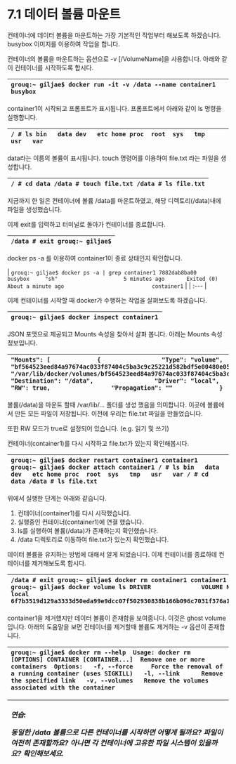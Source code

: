 # 7.1 데이터 볼륨 마운트

컨테이너에 데이터 볼륨을 마운트하는 가장 기본적인 작업부터 해보도록 하겠습니다.  
busybox 이미지를 이용하여 작업을 합니다.

컨테이너의 볼륨을 마운트하는 옵션으로 -v \[/VolumeName\]을 사용합니다. 아래와 같이 컨테이너를 시작하도록 합시다.

| `grouq:~ giljae$ docker run -it -v /data --name container1 busybox` |
| :--- |


container1이 시작되고 프롬프트가 표시됩니다. 프롬프트에서 아래와 같이 ls 명령을 실행합니다.

| `/ # ls bin   data dev   etc home proc  root  sys   tmp   usr   var` |
| :--- |


data라는 이름의 볼륨이 표시됩니다. touch 명령어를 이용하여 file.txt 라는 파일을 생성합니다.

| `/ # cd data /data # touch file.txt /data # ls file.txt` |
| :--- |


지금까지 한 일은 컨테이너에 볼륨 /data를 마운트하였고, 해당 디렉토리\(/data\)내에 파일을 생성했습니다.

이제 exit를 입력하고 터미널로 돌아가 컨테이너를 종료합니다.

| `/data # exit grouq:~ giljae$` |
| :--- |


docker ps -a 를 이용하여 container1이 종료 상태인지 확인합니다.

| `grouq:~ giljae$ docker ps -a | grep container1 7882dab8ba00        busybox     "sh"                     5 minutes ago       Exited (0) About a minute ago                            container1` |
| :--- |


이제 컨테이너를 시작할 때 docker가 수행하는 작업을 살펴보도록 하겠습니다.

| `grouq:~ giljae$ docker inspect container1` |
| :--- |


JSON 포맷으로 제공되고 Mounts 속성을 찾아서 살펴 봅니다. 아래는 Mounts 속성 정보입니다.

| `"Mounts": [             {                 "Type": "volume",                 "Name": "bf564523eed84a97674ac033f87404c5ba3c9c25221d582bdf5e00480e05370d",                 "Source": "/var/lib/docker/volumes/bf564523eed84a97674ac033f87404c5ba3c9c25221d582bdf5e00480e05370d/_data",                 "Destination": "/data",                 "Driver": "local",                 "Mode": "",                 "RW": true,                 "Propagation": ""             }         ],` |
| :--- |


볼륨\(/data\)을 마운트 할때 /var/lib/… 폴더를 생성 했음을 의미합니다. 이곳에 볼륨에서 만든 모든 파일이 저장됩니다. 이전에 우리는 file.txt 파일을 만들었습니다.

또한 RW 모드가 true로 설정되어 있습니다. \(e.g. 읽기 및 쓰기\)

컨테이너\(container1\)를 다시 시작하고 file.txt가 있는지 확인해봅시다.

| `grouq:~ giljae$ docker restart container1 container1 grouq:~ giljae$ docker attach container1 / # ls bin   data dev   etc home proc  root  sys   tmp   usr   var / # cd data /data # ls file.txt` |
| :--- |


위에서 실행한 단계는 아래와 같습니다.

1. 컨테이너\(container1\)를 다시 시작했습니다.
2. 실행중인 컨테이너\(container1\)에 연결 했습니다.
3. ls를 실행하여 볼륨\(/data\)가 존재하는지 확인했습니다.
4. /data 디렉토리로 이동하여 file.txt가 있는지 확인했습니다.

데이터 볼륨을 유지하는 방법에 대해서 알게 되었습니다. 이제 컨테이너를 종료하데 컨테이너를 제거해보도록 합시다.

| `/data # exit grouq:~ giljae$ docker rm container1 container1 grouq:~ giljae$ docker volume ls DRIVER              VOLUME NAME local               6f7b3519d129a3333d50eda99e9dcc07f502930838b166b096c7031f376a1dd3` |
| :--- |


container1을 제거했지만 데이터 볼륨이 존재함을 보여줍니다. 이것은 ghost volume입니다. 아래의 도움말을 보면 컨테이너를 제거할때 볼륨도 제거하는 -v 옵션이 존재합니다.

| `grouq:~ giljae$ docker rm --help  Usage: docker rm [OPTIONS] CONTAINER [CONTAINER...]  Remove one or more containers  Options:   -f, --force     Force the removal of a running container (uses SIGKILL)   -l, --link      Remove the specified link   -v, --volumes   Remove the volumes associated with the container` |
| :--- |


<table>
  <thead>
    <tr>
      <th style="text-align:left">
        <p><em><b>&#xC5F0;&#xC2B5;:</b></em>
        </p>
        <p><em><b>&#xB3D9;&#xC77C;&#xD55C; /data &#xBCFC;&#xB968;&#xC73C;&#xB85C; &#xB2E4;&#xB978; &#xCEE8;&#xD14C;&#xC774;&#xB108;&#xB97C; &#xC2DC;&#xC791;&#xD558;&#xBA74; &#xC5B4;&#xB5BB;&#xAC8C; &#xB420;&#xAE4C;&#xC694;? &#xD30C;&#xC77C;&#xC774; &#xC5EC;&#xC804;&#xD788; &#xC874;&#xC7AC;&#xD560;&#xAE4C;&#xC694;? &#xC544;&#xB2C8;&#xBA74; &#xAC01; &#xCEE8;&#xD14C;&#xC774;&#xB108;&#xC5D0; &#xACE0;&#xC720;&#xD55C; &#xD30C;&#xC77C; &#xC2DC;&#xC2A4;&#xD15C;&#xC774; &#xC788;&#xC744;&#xAE4C;&#xC694;? &#xD655;&#xC778;&#xD574;&#xBCF4;&#xC138;&#xC694;.</b></em>
        </p>
      </th>
    </tr>
  </thead>
  <tbody></tbody>
</table>
